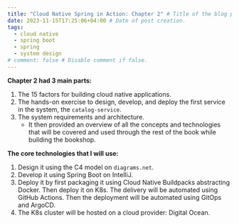 ```yaml
---
title: "Cloud Native Spring in Action: Chapter 2" # Title of the blog post.
date: 2023-11-15T17:25:06+04:00 # Date of post creation.
tags:
  - cloud native
  - spring boot
  - spring
  - system design
# comment: false # Disable comment if false.
---
```


**Chapter 2 had 3 main parts:**
1. The 15 factors for building cloud native applications.
2. The hands-on exercise to design, develop, and deploy the first service in the system, the `catalog-service`. 
3. The system requirements and architecture.
   - It then provided an overview of all the concepts and technologies that will be covered and used through the 
     rest of the book while building the bookshop.

**The core technologies that I will use:**
1. Design it using the C4 model on `diagrams.net`.
2. Develop it using Spring Boot on IntelliJ.
3. Deploy it by first packaging it using Cloud Native Buildpacks abstracting Docker. Then deploy it on K8s. The 
   delivery will be automated using GitHub Actions. Then the deployment will be automated using GitOps and ArgoCD.
4. The K8s cluster will be hosted on a cloud provider: Digital Ocean.

